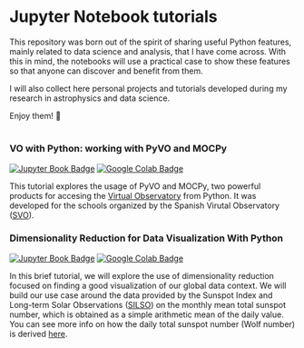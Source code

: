 # Jupyter Notebook tutorials

This repository was born out of the spirit of sharing useful Python features, mainly related to data science and analysis, that I have come across. With this in mind, the notebooks will use a practical case to show these features so that anyone can discover and benefit from them.

I will also collect here personal projects and tutorials developed during my research in astrophysics and data science.

Enjoy them! 👋

#

### VO with Python: working with PyVO and MOCPy 
[![Jupyter Book Badge](https://jupyterbook.org/badge.svg)](notebooks/VO_with_python.ipynb) [![Google Colab Badge](https://colab.research.google.com/assets/colab-badge.svg)](https://colab.research.google.com/drive/1CehMdQLCb98PEFmzRBdm7mYycS6fJH59?usp=sharing)

This tutorial explores the usage of PyVO and MOCPy, two powerful products for accesing the [Virtual Observatory](https://ivoa.net/) from Python. It was developed for the schools organized by the Spanish Virutal Observatory ([SVO](https://svo.cab.inta-csic.es/docs/index.php?pagename=Meetings)).

### Dimensionality Reduction for Data Visualization With Python
[![Jupyter Book Badge](https://jupyterbook.org/badge.svg)](notebooks/dimreduction_solarspots.ipynb) [![Google Colab Badge](https://colab.research.google.com/assets/colab-badge.svg)](https://colab.research.google.com/drive/1mL6W7jnn0CSsySdUtBqa_O6FQ7xsJmNd?usp=sharing)

In this brief tutorial, we will explore the use of dimensionality reduction focused on finding a good visualization of our global data context. We will build our use case around the data provided by the Sunspot Index and Long-term Solar Observations ([SILSO](https://www.sidc.be/silso/home)) on the monthly mean total sunspot number, which is obtained as a simple arithmetic mean of the daily value. You can see more info on how the daily total sunspot number (Wolf number) is derived [here](https://www.sidc.be/silso/infosndtot).
